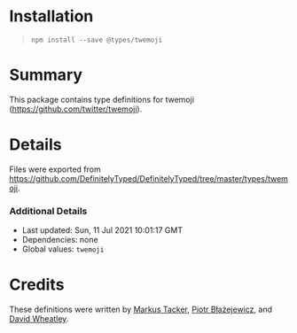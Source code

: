 # Installation
> `npm install --save @types/twemoji`

# Summary
This package contains type definitions for twemoji (https://github.com/twitter/twemoji).

# Details
Files were exported from https://github.com/DefinitelyTyped/DefinitelyTyped/tree/master/types/twemoji.

### Additional Details
 * Last updated: Sun, 11 Jul 2021 10:01:17 GMT
 * Dependencies: none
 * Global values: `twemoji`

# Credits
These definitions were written by [Markus Tacker](https://github.com/coderbyheart), [Piotr Błażejewicz](https://github.com/peterblazejewicz), and [David Wheatley](https://github.com/davwheat).
